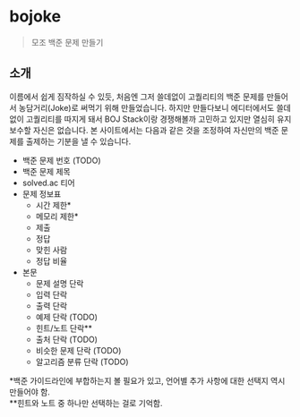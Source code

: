 # bojoke

> 모조 백준 문제 만들기

## 소개

이름에서 쉽게 짐작하실 수 있듯, 처음엔 그저 쓸데없이 고퀄리티의 백준 문제를 만들어서 농담거리(Joke)로 써먹기 위해 만들었습니다.
하지만 만들다보니 에디터에서도 쓸데없이 고퀄리티를 따지게 돼서 BOJ Stack이랑 경쟁해볼까 고민하고 있지만 열심히 유지보수할 자신은 없습니다.
본 사이트에서는 다음과 같은 것을 조정하여 자신만의 백준 문제를 출제하는 기분을 낼 수 있습니다.

- 백준 문제 번호 (TODO)
- 백준 문제 제목
- solved.ac 티어
- 문제 정보표
  - 시간 제한*
  - 메모리 제한*
  - 제출
  - 정답
  - 맞힌 사람
  - 정답 비율
- 본문
  - 문제 설명 단락
  - 입력 단락
  - 출력 단락
  - 예제 단락 (TODO)
  - 힌트/노트 단락**
  - 출처 단락 (TODO)
  - 비슷한 문제 단락 (TODO)
  - 알고리즘 분류 단락 (TODO)

*백준 가이드라인에 부합하는지 볼 필요가 있고, 언어별 추가 사항에 대한 선택지 역시 만들어야 함. <br>
**힌트와 노트 중 하나만 선택하는 걸로 기억함.
